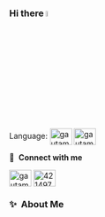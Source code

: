 ### Hi there <a href="https://www.gautamkrishnar.com/"><img src="https://media.giphy.com/media/hvRJCLFzcasrR4ia7z/giphy.gif" width="5%"></a>
Language: 
<img align="center" src="https://toppng.com/uploads/preview/scala-logo-11609375562niqu3xnys6.png" alt="gautamkrishnar" height="30" width="40" />
<a href="https://linkedin.com/in/guy-arieli-4127b8198" target="blank"><img align="center" src="https://raw.githubusercontent.com/rahuldkjain/github-profile-readme-generator/master/src/images/icons/Social/linked-in-alt.svg" alt="gautamkrishnar" height="30" width="40" /></a>



🔗 &nbsp;**Connect with me**
<p align="left">
<a href="https://linkedin.com/in/guy-arieli-4127b8198" target="blank"><img align="center" src="https://raw.githubusercontent.com/rahuldkjain/github-profile-readme-generator/master/src/images/icons/Social/linked-in-alt.svg" alt="gautamkrishnar" height="30" width="40" /></a>
<a href="https://stackoverflow.com/users/17983042/guy-arieli" target="blank"><img align="center" src="https://raw.githubusercontent.com/rahuldkjain/github-profile-readme-generator/master/src/images/icons/Social/stack-overflow.svg" alt="4214976" height="30" width="40" /></a>

### ✨&nbsp; About Me

